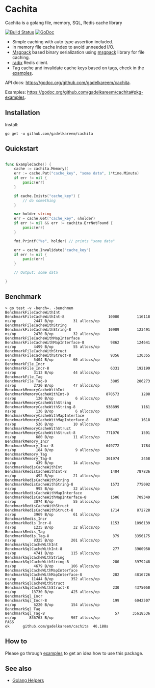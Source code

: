 # Cachita
Cachita is a golang file, memory, SQL, Redis cache library 

[![Build Status](https://travis-ci.org/gadelkareem/cachita.svg)](https://travis-ci.org/gadelkareem/cachita)
[![GoDoc](https://godoc.org/github.com/gadelkareem/cachita?status.svg)](https://godoc.org/github.com/gadelkareem/cachita)

- Simple caching with auto type assertion included.
- In memory file cache index to avoid unneeded I/O.
- [Msgpack](https://msgpack.org/index.html) based binary serialization using [msgpack](https://github.com/vmihailenco/msgpack) library for file caching.
- [radix](https://github.com/mediocregopher/radix) Redis client.
- Tag cache and invalidate cache keys based on tags, check in the [examples](https://godoc.org/github.com/gadelkareem/cachita#pkg-examples).


API docs: https://godoc.org/github.com/gadelkareem/cachita.

Examples: https://godoc.org/github.com/gadelkareem/cachita#pkg-examples.

## Installation

Install:

```shell
go get -u github.com/gadelkareem/cachita
```

## Quickstart

```go

func ExampleCache() {
	cache := cachita.Memory()
	err := cache.Put("cache_key", "some data", 1*time.Minute)
	if err != nil {
		panic(err)
	}

	if cache.Exists("cache_key") {
		// do something
	}

	var holder string
	err = cache.Get("cache_key", &holder)
	if err != nil && err != cachita.ErrNotFound {
		panic(err)
	}

	fmt.Printf("%s", holder) // prints "some data"

	err = cache.Invalidate("cache_key")
	if err != nil {
		panic(err)
	}

	// Output: some data

}

```

## Benchmark

```
> go test -v -bench=. -benchmem
BenchmarkFileCacheWithInt
BenchmarkFileCacheWithInt-8              	   10000	    116118 ns/op	    2447 B/op	      31 allocs/op
BenchmarkFileCacheWithString
BenchmarkFileCacheWithString-8           	   10909	    123491 ns/op	    2470 B/op	      32 allocs/op
BenchmarkFileCacheWithMapInterface
BenchmarkFileCacheWithMapInterface-8     	    9862	    124641 ns/op	    4499 B/op	      55 allocs/op
BenchmarkFileCacheWithStruct
BenchmarkFileCacheWithStruct-8           	    9356	    130355 ns/op	    5404 B/op	      60 allocs/op
BenchmarkFile_Incr
BenchmarkFile_Incr-8                     	    6331	    192199 ns/op	    3113 B/op	      44 allocs/op
BenchmarkFile_Tag
BenchmarkFile_Tag-8                      	    3885	    286273 ns/op	    2720 B/op	      47 allocs/op
BenchmarkMemoryCacheWithInt
BenchmarkMemoryCacheWithInt-8            	  870573	      1288 ns/op	     120 B/op	       6 allocs/op
BenchmarkMemoryCacheWithString
BenchmarkMemoryCacheWithString-8         	  938899	      1161 ns/op	     136 B/op	       6 allocs/op
BenchmarkMemoryCacheWithMapInterface
BenchmarkMemoryCacheWithMapInterface-8   	  835402	      1618 ns/op	     536 B/op	      10 allocs/op
BenchmarkMemoryCacheWithStruct
BenchmarkMemoryCacheWithStruct-8         	  771076	      1591 ns/op	     680 B/op	      11 allocs/op
BenchmarkMemory_Incr
BenchmarkMemory_Incr-8                   	  649772	      1784 ns/op	     184 B/op	       9 allocs/op
BenchmarkMemory_Tag
BenchmarkMemory_Tag-8                    	  361974	      3458 ns/op	     439 B/op	      14 allocs/op
BenchmarkRedisCacheWithInt
BenchmarkRedisCacheWithInt-8             	    1404	    787836 ns/op	     492 B/op	      21 allocs/op
BenchmarkRedisCacheWithString
BenchmarkRedisCacheWithString-8          	    1573	    775092 ns/op	     995 B/op	      32 allocs/op
BenchmarkRedisCacheWithMapInterface
BenchmarkRedisCacheWithMapInterface-8    	    1506	    709349 ns/op	    3074 B/op	      55 allocs/op
BenchmarkRedisCacheWithStruct
BenchmarkRedisCacheWithStruct-8          	    1714	    872728 ns/op	    3969 B/op	      61 allocs/op
BenchmarkRedis_Incr
BenchmarkRedis_Incr-8                    	    1153	   1096139 ns/op	    1235 B/op	      32 allocs/op
BenchmarkRedis_Tag
BenchmarkRedis_Tag-8                     	     379	   3356175 ns/op	    8325 B/op	     201 allocs/op
BenchmarkSqlCacheWithInt
BenchmarkSqlCacheWithInt-8               	     277	   3960950 ns/op	    4741 B/op	     115 allocs/op
BenchmarkSqlCacheWithString
BenchmarkSqlCacheWithString-8            	     280	   3979248 ns/op	    4679 B/op	     106 allocs/op
BenchmarkSqlCacheWithMapInterface
BenchmarkSqlCacheWithMapInterface-8      	     282	   4816726 ns/op	   11444 B/op	     352 allocs/op
BenchmarkSqlCacheWithStruct
BenchmarkSqlCacheWithStruct-8            	     230	   4375050 ns/op	   13730 B/op	     425 allocs/op
BenchmarkSql_Incr
BenchmarkSql_Incr-8                      	     199	   6042507 ns/op	    6220 B/op	     154 allocs/op
BenchmarkSql_Tag
BenchmarkSql_Tag-8                       	      57	  35618536 ns/op	  836763 B/op	     967 allocs/op
PASS
ok  	github.com/gadelkareem/cachita	40.188s
```

## How to

Please go through [examples](https://godoc.org/github.com/gadelkareem/cachita#pkg-examples) to get an idea how to use this package.

## See also

- [Golang Helpers](https://github.com/gadelkareem/go-helpers)

